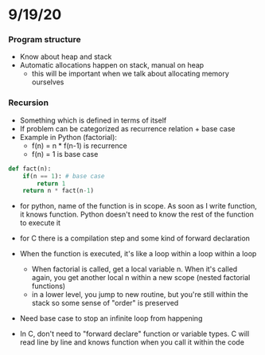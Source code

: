 # 9/19/20

### Program structure
- Know about heap and stack
- Automatic allocations happen on stack, manual on heap 
    - this will be important when we talk about allocating memory ourselves

### Recursion
- Something which is defined in terms of itself
- If problem can be categorized as recurrence relation + base case 
- Example in Python (factorial):
    - f(n) = n * f(n-1) is recurrence
    - f(n) = 1 is base case
```Python
def fact(n):
    if(n == 1): # base case
        return 1
    return n * fact(n-1)
```
- for python, name of the function is in scope. As soon as I write function, it knows function. Python doesn't need to know the rest of the function to execute it
- for C there is a compilation step and some kind of forward declaration 
- When the function is executed, it's like a loop within a loop within a loop
    - When factorial is called, get a local variable n. When it's called again, you get another local n within a new scope (nested factorial functions) 
    - in a lower level, you jump to new routine, but you're still within the stack so some sense of "order" is preserved
- Need base case to stop an infinite loop from happening 

- In C, don't need to "forward declare" function or variable types. C will read line by line and knows function when you call it within the code
